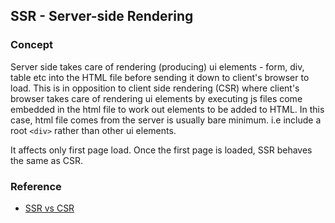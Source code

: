 ## SSR - Server-side Rendering

### Concept

Server side takes care of rendering (producing) ui elements - form, div, table etc into the HTML file before sending it down to client's browser to load. This is in opposition to client side rendering (CSR) where client's browser takes care of rendering ui elements by executing js files come embedded in the html file to work out elements to be added to HTML. In this case, html file comes from the server is usually bare minimum. i.e include a root `<div>` rather than other ui elements.

It affects only first page load. Once the first page is loaded, SSR behaves the same as CSR.

### Reference

- [SSR vs CSR](https://www.jianshu.com/p/b8cfa496b7ec)
